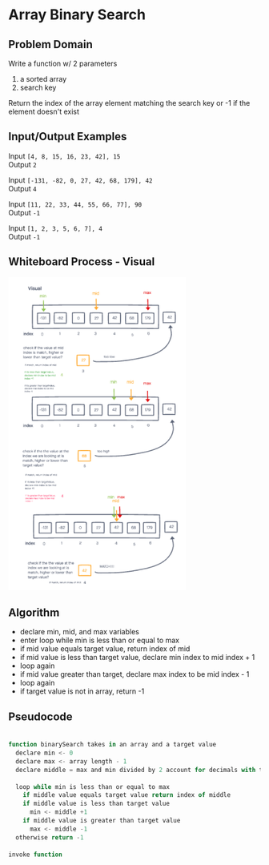 # Array Binary Search

## Problem Domain

Write a function w/ 2 parameters

1. a sorted array
2. search key

Return the index of the array element matching the search key or -1 if the element doesn't exist

## Input/Output Examples

Input `[4, 8, 15, 16, 23, 42], 15`\
Output `2`

Input `[-131, -82, 0, 27, 42, 68, 179], 42`\
Output `4`

Input `[11, 22, 33, 44, 55, 66, 77], 90`\
Output `-1`

Input `[1, 2, 3, 5, 6, 7], 4`\
Output `-1`

## Whiteboard Process - Visual

![array binary search whiteboard](./img/array-binary-search.png)

## Algorithm

- declare min, mid, and max variables
- enter loop while min is less than or equal to max
- if mid value equals target value, return index of mid
- if mid value is less than target value, declare min index to mid index + 1
- loop again
- if mid value greater than target, declare max index to be mid index - 1
- loop again
- if target value is not in array, return -1

## Pseudocode

```js

function binarySearch takes in an array and a target value
  declare min <- 0
  declare max <- array length - 1
  declare middle = max and min divided by 2 account for decimals with tertiary

  loop while min is less than or equal to max
    if middle value equals target value return index of middle
    if middle value is less than target value
      min <- middle +1 
    if middle value is greater than target value
      max <- middle -1
  otherwise return -1

invoke function 

```
